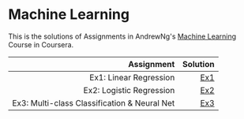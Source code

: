 # Machine Learning

This is the solutions of Assignments in AndrewNg's [Machine Learning](https://www.coursera.org/learn/machine-learning?) Course in Coursera.

Assignment|Solution
--:|--:
Ex1: Linear Regression  |  [Ex1](https://github.com/PeterWrighten/MachineLearning/tree/main/AndrewNG-ML/ex1-LinearR)
Ex2: Logistic Regression |  [Ex2](https://github.com/PeterWrighten/MachineLearning/tree/main/AndrewNG-ML/ex2-LogisticR)
Ex3: Multi-class Classification & Neural Net |  [Ex3](https://github.com/PeterWrighten/MachineLearning/tree/main/AndrewNG-ML/ex3-MC%26NN)
